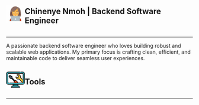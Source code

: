 <div style="display: flex; align-items: center;">
    <img src="image-1.png" alt="Image 1" height="50" width="50"><h2>Chinenye Nmoh | Backend Software Engineer</h2>
</div>
<hr>

A passionate backend software engineer who loves building robust and scalable web applications. My primary focus is crafting clean, efficient, and maintainable code to deliver seamless user experiences.

<div style="display: flex; align-items: center;">
    <img src="image-2.png" alt="Image 2" height="50"><h2>Tools</h2>
</div>
<hr>
